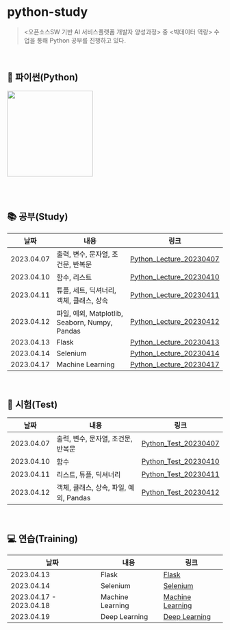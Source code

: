 # python-study
> <오픈소스SW 기반 AI 서비스플랫폼 개발자 양성과정> 중 <빅데이터 역량> 수업을 통해 Python 공부를 진행하고 있다.

<br>

## 📌 파이썬(Python)
<img src = "https://github.com/ho-ong/python-study/assets/114772095/3fae90ad-4938-4307-b307-a7fc71798afa.png" width = "200" height = "200">

<br><br>

## 📚 공부(Study)
| 날짜 | 내용 | 링크 |
|-----|-----|-----|
| 2023.04.07 | 출력, 변수, 문자열, 조건문, 반복문 | [Python_Lecture_20230407](https://github.com/ho-ong/python-study/blob/main/python_lecture/Python_Lecture_20230407.ipynb) |
| 2023.04.10 | 함수, 리스트 | [Python_Lecture_20230410](https://github.com/ho-ong/python-study/blob/main/python_lecture/Python_Lecture_20230410.ipynb) |
| 2023.04.11 | 튜플, 세트, 딕셔너리, 객체, 클래스, 상속 | [Python_Lecture_20230411](https://github.com/ho-ong/python-study/blob/main/python_lecture/Python_Lecture_20230411.ipynb) |
| 2023.04.12 | 파일, 예외, Matplotlib, Seaborn, Numpy, Pandas | [Python_Lecture_20230412](https://github.com/ho-ong/python-study/blob/main/python_lecture/Python_Lecture_20230412.ipynb) |
| 2023.04.13 | Flask | [Python_Lecture_20230413](https://github.com/ho-ong/python-study/blob/main/python_lecture/Python_Lecture_20230413.ipynb) |
| 2023.04.14 | Selenium | [Python_Lecture_20230414](https://github.com/ho-ong/python-study/blob/main/python_lecture/Python_Lecture_20230414.ipynb) |
| 2023.04.17 | Machine Learning | [Python_Lecture_20230417](https://github.com/ho-ong/python-study/blob/main/python_lecture/Python_Lecture_20230417.ipynb) |

<br>

## 📝 시험(Test)
| 날짜 | 내용 | 링크 |
|-----|-----|-----|
| 2023.04.07 | 출력, 변수, 문자열, 조건문, 반복문 | [Python_Test_20230407](https://github.com/ho-ong/python-study/tree/main/python_test/20230407) |
| 2023.04.10 | 함수 | [Python_Test_20230410](https://github.com/ho-ong/python-study/tree/main/python_test/20230410) |
| 2023.04.11 | 리스트, 튜플, 딕셔너리 | [Python_Test_20230411](https://github.com/ho-ong/python-study/tree/main/python_test/20230411) |
| 2023.04.12 | 객체, 클래스, 상속, 파일, 예외, Pandas | [Python_Test_20230412](https://github.com/ho-ong/python-study/tree/main/python_test/20230412) |

<br>

## 💻 연습(Training)
| 날짜 | 내용 | 링크 |
|-----|-----|-----|
| 2023.04.13 | Flask | [Flask](https://github.com/ho-ong/python-study/tree/main/python_lecture/web_lecture) |
| 2023.04.14 | Selenium | [Selenium](https://github.com/ho-ong/python-study/tree/main/python_lecture/crawling_lecture) |
| 2023.04.17 - 2023.04.18 | Machine Learning | [Machine Learning](https://github.com/ho-ong/python-study/tree/main/python_lecture/machine_learning_lecture) |
| 2023.04.19 | Deep Learning | [Deep Learning](https://github.com/ho-ong/python-study/tree/main/python_lecture/deep_learning_lecture) |
